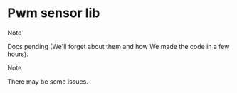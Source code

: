 # Pwm sensor lib

> [!NOTE]
> Docs pending (We'll forget about them and how We made the code in a few hours).

> [!NOTE]
> There may be some issues.
